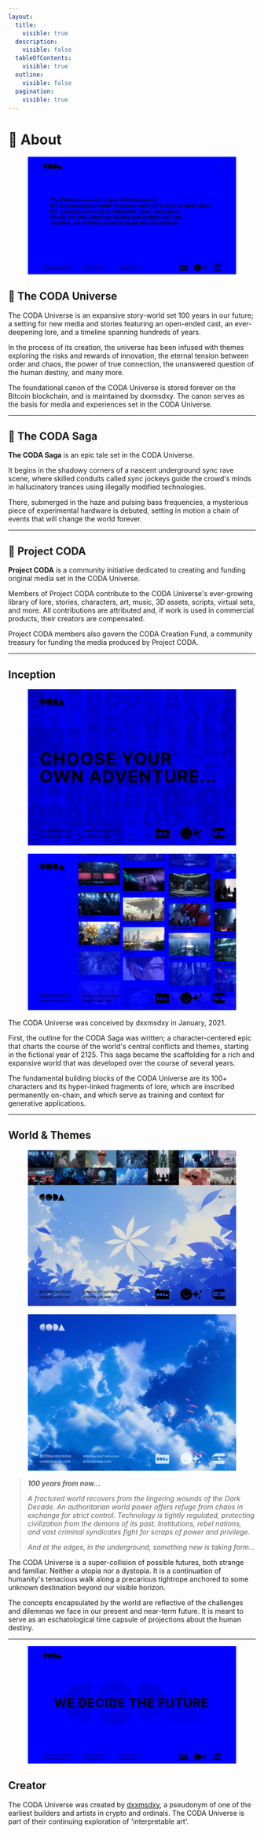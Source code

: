 ```yaml
---
layout:
  title:
    visible: true
  description:
    visible: false
  tableOfContents:
    visible: true
  outline:
    visible: false
  pagination:
    visible: true
---
```


# 📄 About

<div data-full-width="true">

<figure><img src="../../.gitbook/assets/coda_deck_artboards-3.jpg" alt=""><figcaption></figcaption></figure>

</div>

## 🔵 The CODA Universe

The CODA Universe is an expansive story-world set 100 years in our future; a setting for new media and stories featuring an open-ended cast, an ever-deepening lore, and a timeline spanning hundreds of years.

In the process of its creation, the universe has been infused with themes exploring the risks and rewards of innovation, the eternal tension between order and chaos, the power of true connection, the unanswered question of the human destiny, and many more.

The foundational canon of the CODA Universe is stored forever on the Bitcoin blockchain, and is maintained by dxxmsdxy. The canon serves as the basis for media and experiences set in the CODA Universe.

***

## 🔵 The CODA Saga

**The CODA Saga** is an epic tale set in the CODA Universe.

It begins in the shadowy corners of a nascent underground sync rave scene, where skilled conduits called sync jockeys guide the crowd's minds in hallucinatory trances using illegally modified technologies.

There, submerged in the haze and pulsing bass frequencies, a mysterious piece of experimental hardware is debuted, setting in motion a chain of events that will change the world forever.

***

## 🔵 Project CODA

**Project CODA** is a community initiative dedicated to creating and funding original media set in the CODA Universe.

Members of Project CODA contribute to the CODA Universe's ever-growing library of lore, stories, characters, art, music, 3D assets, scripts, virtual sets, and more. All contributions are attributed and, if work is used in commercial products, their creators are compensated.

Project CODA members also govern the CODA Creation Fund, a community treasury for funding the media produced by Project CODA.

***

## Inception

<div>

<figure><img src="../../.gitbook/assets/social_choose-your-own-adventure.jpg" alt=""><figcaption></figcaption></figure>

 

<figure><img src="../../.gitbook/assets/social_canon.jpg" alt=""><figcaption></figcaption></figure>

</div>

The CODA Universe was conceived by dxxmsdxy in January, 2021.

First, the outline for the CODA Saga was written; a character-centered epic that charts the course of the world's central conflicts and themes, starting in the fictional year of 2125. This saga became the scaffolding for a rich and expansive world that was developed over the course of several years.

The fundamental building blocks of the CODA Universe are its 100+ characters and its hyper-linked fragments of lore, which are inscribed permanently on-chain, and which serve as training and context for generative applications.

***

## World & Themes

<div>

<figure><img src="../../.gitbook/assets/social_100-years-from-now.jpg" alt=""><figcaption></figcaption></figure>

 

<figure><img src="../../.gitbook/assets/social_clouds-01.jpg" alt=""><figcaption></figcaption></figure>

</div>

> _**100 years from now...**_
>
> _A fractured world recovers from the lingering wounds of the Dark Decade. An authoritarian world power offers refuge from chaos in exchange for strict control. Technology is tightly regulated, protecting civilization from the demons of its past. Institutions, rebel nations, and vast criminal syndicates fight for scraps of power and privilege._&#x20;
>
> _And at the edges, in the underground, something new is taking form..._

The CODA Universe is a super-collision of possible futures, both strange and familiar. Neither a utopia nor a dystopia. It is a continuation of humanity's tenacious walk along a precarious tightrope anchored to some unknown destination beyond our visible horizon.

The concepts encapsulated by the world are reflective of the challenges and dilemmas we face in our present and near-term future. It is meant to serve as an eschatological time capsule of projections about the human destiny.

***

<figure><img src="../../.gitbook/assets/coda_deck_artboards-2.jpg" alt=""><figcaption></figcaption></figure>

## Creator

The CODA Universe was created by [dxxmsdxy](http://dxxm.xyz), a pseudonym of one of the earliest builders and artists in crypto and ordinals. The CODA Universe is part of their continuing exploration of 'interpretable art'.


